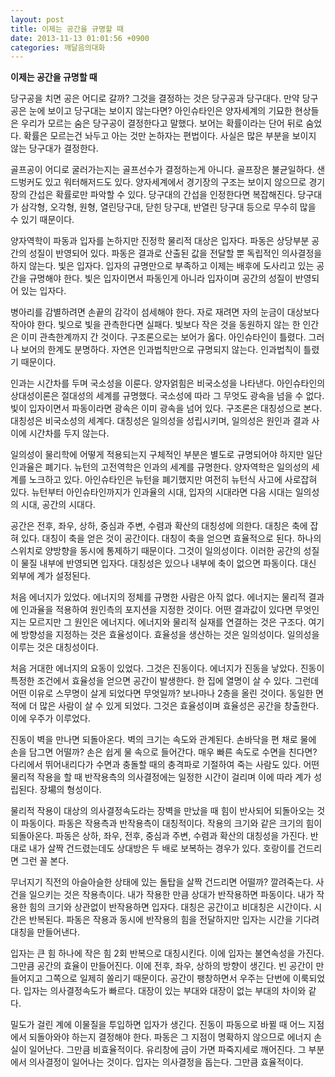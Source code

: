 ```yaml
---
layout: post
title: 이제는 공간을 규명할 때
date: 2013-11-13 01:01:56 +0900
categories: 깨달음의대화
---
```

  **이제는 공간을 규명할 때**

  


당구공을 치면 공은 어디로 갈까? 그것을 결정하는 것은 당구공과 당구대다. 만약 당구공은 눈에 보이고 당구대는 보이지 않는다면? 아인슈타인은 양자세계의 기묘한 현상들은 우리가 모르는 숨은 당구공이 결정한다고 말했다. 보어는 확률이라는 단어 뒤로 숨었다. 확률은 모르는건 놔두고 아는 것만 논하자는 편법이다. 사실은 많은 부분을 보이지 않는 당구대가 결정한다. 

  


골프공이 어디로 굴러가는지는 골프선수가 결정하는게 아니다. 골프장은 불균일하다. 샌드벙커도 있고 워터해저드도 있다. 양자세계에서 경기장의 구조는 보이지 않으므로 경기장의 간섭은 확률로만 파악할 수 있다. 당구대의 간섭을 인정한다면 복잡해진다. 당구대가 삼각형, 오각형, 원형, 열린당구대, 닫힌 당구대, 반열린 당구대 등으로 무수히 많을 수 있기 때문이다. 

  


양자역학이 파동과 입자를 논하지만 진정학 물리적 대상은 입자다. 파동은 상당부분 공간의 성질이 반영되어 있다. 파동은 결과로 산출된 값을 전달할 뿐 독립적인 의사결정을 하지 않는다. 빛은 입자다. 입자의 규명만으로 부족하고 이제는 배후에 도사리고 있는 공간을 규명해야 한다. 빛은 입자이면서 파동인게 아니라 입자이며 공간의 성질이 반영되어 있는 입자다. 

  


병아리를 감별하려면 손끝의 감각이 섬세해야 한다. 자로 재려면 자의 눈금이 대상보다 작아야 한다. 빛으로 빛을 관측한다면 실패다. 빛보다 작은 것을 동원하지 않는 한 인간은 이미 관측한계까지 간 것이다. 구조론으로는 보어가 옳다. 아인슈타인이 틀렸다. 그러나 보어의 한계도 분명하다. 자연은 인과법칙만으로 규명되지 않는다. 인과법칙이 틀렸기 때문이다. 

  


인과는 시간차를 두며 국소성을 이룬다. 양자얽힘은 비국소성을 나타낸다. 아인슈타인의 상대성이론은 절대성의 세계를 규명했다. 국소성에 따라 그 무엇도 광속을 넘을 수 없다. 빛이 입자이면서 파동이라면 광속은 이미 광속을 넘어 있다. 구조론은 대칭성으로 본다. 대칭성은 비국소성의 세계다. 대칭성은 일의성을 성립시키며, 일의성은 원인과 결과 사이에 시간차를 두지 않는다.

  


일의성이 물리학에 어떻게 적용되는지 구체적인 부분은 별도로 규명되어야 하지만 일단 인과율은 폐기다. 뉴턴의 고전역학은 인과의 세계를 규명한다. 양자역학은 일의성의 세계를 노크하고 있다. 아인슈타인은 뉴턴을 폐기했지만 여전히 뉴턴식 사고에 사로잡혀 있다. 뉴턴부터 아인슈타인까지가 인과율의 시대, 입자의 시대라면 다음 시대는 일의성의 시대, 공간의 시대다.

  


공간은 전후, 좌우, 상하, 중심과 주변, 수렴과 확산의 대칭성에 의한다. 대칭은 축에 잡혀 있다. 대칭이 축을 얻은 것이 공간이다. 대칭이 축을 얻으면 효율적으로 된다. 하나의 스위치로 양방향을 동시에 통제하기 때문이다. 그것이 일의성이다. 이러한 공간의 성질이 물질 내부에 반영되면 입자다. 대칭성은 있으나 내부에 축이 없으면 파동이다. 대신 외부에 계가 설정된다. 

  


처음 에너지가 있었다. 에너지의 정체를 규명한 사람은 아직 없다. 에너지는 물리적 결과에 인과율을 적용하여 원인측의 포지션을 지정한 것이다. 어떤 결과값이 있다면 무엇인지는 모르지만 그 원인은 에너지다. 에너지와 물리적 실재를 연결하는 것은 구조다. 여기에 방향성을 지정하는 것은 효율성이다. 효율성을 생산하는 것은 일의성이다. 일의성을 이루는 것은 대칭성이다.

  


처음 거대한 에너지의 요동이 있었다. 그것은 진동이다. 에너지가 진동을 낳았다. 진동이 특정한 조건에서 효율성을 얻으면 공간이 발생한다. 한 집에 열명이 살 수 있다. 그런데 어떤 이유로 스무명이 살게 되었다면 무엇일까? 보나마나 2층을 올린 것이다. 동일한 면적에 더 많은 사람이 살 수 있게 되었다. 그것은 효율성이며 효율성은 공간을 창출한다. 이에 우주가 이루었다.

  


진동이 벽을 만나면 되돌아온다. 벽의 크기는 속도와 관계된다. 손바닥을 편 채로 물에 손을 담그면 어떨까? 손은 쉽게 물 속으로 들어간다. 매우 빠른 속도로 수면을 친다면? 다리에서 뛰어내리다가 수면과 충돌할 때의 충격파로 기절하여 죽는 사람도 있다. 어떤 물리적 작용을 할 때 반작용측의 의사결정에는 일정한 시간이 걸리며 이에 따라 계가 성립된다. 장場의 형성이다.

  


물리적 작용이 대상의 의사결정속도라는 장벽을 만났을 때 힘이 반사되어 되돌아오는 것이 파동이다. 파동은 작용측과 반작용측이 대칭적이다. 작용의 크기와 같은 크기의 힘이 되돌아온다. 파동은 상하, 좌우, 전후, 중심과 주변, 수렴과 확산의 대칭성을 가진다. 반대로 내가 살짝 건드렸는데도 상대방은 두 배로 보복하는 경우가 있다. 호랑이를 건드리면 그런 꼴 본다. 

  


무너지기 직전의 아슬아슬한 상태에 있는 돌탑을 살짝 건드리면 어떨까? 깔려죽는다. 사건을 일으키는 것은 작용측이다. 내가 작용한 만큼 상대가 반작용하면 파동이다. 내가 작용한 힘의 크기와 상관없이 반작용하면 입자다. 대칭은 공간이고 비대칭은 시간이다. 시간은 반복된다. 파동은 작용과 동시에 반작용의 힘을 전달하지만 입자는 시간을 기다려 대칭을 만들어낸다. 

  


입자는 큰 힘 하나에 작은 힘 2회 반복으로 대칭시킨다. 이에 입자는 불연속성을 가진다. 그만큼 공간의 효율이 만들어진다. 이에 전후, 좌우, 상하의 방향이 생긴다. 빈 공간이 만들어지고 그쪽으로 일제히 쏠리기 때문이다. 공간이 팽창하면서 우주는 단번에 이룩되었다. 입자는 의사결정속도가 빠르다. 대장이 있는 부대와 대장이 없는 부대의 차이와 같다. 

  


밀도가 걸린 계에 이물질을 투입하면 입자가 생긴다. 진동이 파동으로 바뀔 때 어느 지점에서 되돌아와야 하는지 결정해야 한다. 파동은 그 지점이 명확하지 않으므로 에너지 손실이 일어난다. 그만큼 비효율적이다. 유리창에 금이 가면 파죽지세로 깨어진다. 그 부분에서 의사결정이 일어나는 것이다. 입자는 의사결정을 돕는다. 그만큼 효율적이다.